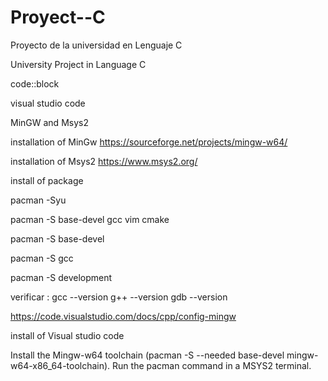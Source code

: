 # Proyect--C
Proyecto de la universidad  en Lenguaje C


University Project in Language C

code::block 

visual studio code

MinGW  and Msys2

installation of MinGw
https://sourceforge.net/projects/mingw-w64/

installation of Msys2
https://www.msys2.org/

install of package

pacman -Syu

pacman -S base-devel gcc vim cmake

pacman -S base-devel

pacman -S gcc

pacman -S development

verificar : 
gcc --version
g++ --version
gdb --version

https://code.visualstudio.com/docs/cpp/config-mingw

install of Visual studio code

Install the Mingw-w64 toolchain (pacman -S --needed base-devel mingw-w64-x86_64-toolchain). Run the pacman command in a MSYS2 terminal.
